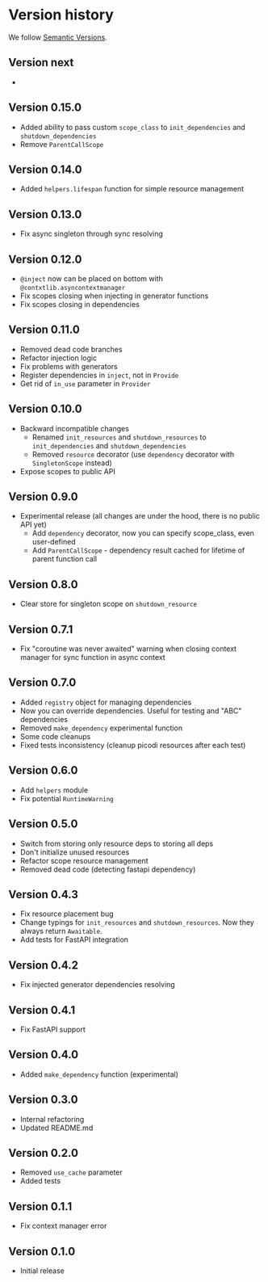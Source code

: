 # Version history

We follow [Semantic Versions](https://semver.org/).

## Version next

-

## Version 0.15.0

- Added ability to pass custom `scope_class` to `init_dependencies` and `shutdown_dependencies`
- Remove `ParentCallScope`

## Version 0.14.0

- Added `helpers.lifespan` function for simple resource management

## Version 0.13.0

- Fix async singleton through sync resolving

## Version 0.12.0

- `@inject` now can be placed on bottom with `@contxtlib.asyncontextmanager`
- Fix scopes closing when injecting in generator functions
- Fix scopes closing in dependencies

## Version 0.11.0

- Removed dead code branches
- Refactor injection logic
- Fix problems with generators
- Register dependencies in `inject`, not in `Provide`
- Get rid of `in_use` parameter in `Provider`

## Version 0.10.0

- Backward incompatible changes
  - Renamed `init_resources` and `shutdown_resources` to `init_dependencies` and `shutdown_dependencies`
  - Removed `resource` decorator (use `dependency` decorator with `SingletonScope` instead)
- Expose scopes to public API

## Version 0.9.0

- Experimental release (all changes are under the hood, there is no public API yet)
  - Add `dependency` decorator, now you can specify scope_class, even user-defined
  - Add `ParentCallScope` - dependency result cached for lifetime of parent function call

## Version 0.8.0

- Clear store for singleton scope on `shutdown_resource`

## Version 0.7.1

- Fix "coroutine was never awaited" warning when closing context manager for sync function in async context

## Version 0.7.0

- Added `registry` object for managing dependencies
- Now you can override dependencies. Useful for testing and "ABC" dependencies
- Removed `make_dependency` experimental function
- Some code cleanups
- Fixed tests inconsistency (cleanup picodi resources after each test)

## Version 0.6.0

- Add `helpers` module
- Fix potential `RuntimeWarning`

## Version 0.5.0

- Switch from storing only resource deps to storing all deps
- Don't initialize unused resources
- Refactor scope resource management
- Removed dead code (detecting fastapi dependency)

## Version 0.4.3

- Fix resource placement bug
- Change typings for `init_resources` and `shutdown_resources`. Now they always return `Awaitable`.
- Add tests for FastAPI integration

## Version 0.4.2

- Fix injected generator dependencies resolving

## Version 0.4.1

- Fix FastAPI support

## Version 0.4.0

- Added `make_dependency` function (experimental)

## Version 0.3.0

- Internal refactoring
- Updated README.md

## Version 0.2.0

- Removed `use_cache` parameter
- Added tests

## Version 0.1.1

- Fix context manager error

## Version 0.1.0

- Initial release
